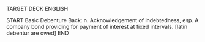 TARGET DECK
ENGLISH

START
Basic
Debenture
Back: n. Acknowledgement of indebtedness, esp. A company bond providing for payment of interest at fixed intervals. [latin debentur are owed]
END
